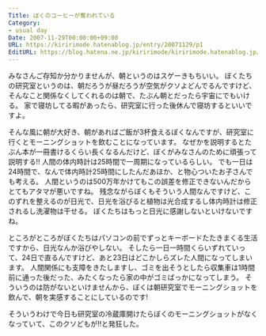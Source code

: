```yaml
---
Title: ぼくのコーヒーが奪われている
Category:
- usual day
Date: 2007-11-29T00:00:00+09:00
URL: https://kiririmode.hatenablog.jp/entry/20071129/p1
EditURL: https://blog.hatena.ne.jp/kiririmode/kiririmode.hatenablog.jp/atom/entry/8454420450078216085
---
```



みなさんご存知か分かりませんが、朝というのはスゲーきもちいい。
ぼくたちの研究室というのは、朝だろうが昼だろうが空気がクソよどんでるんですけど、そんなこと関係なくしてくれるのは朝で、たぶん朝とだったら宇宙にでもいける。
家で寝坊してる暇があったら、研究室に行った後休んで寝坊するといいですよ。


そんな風に朝が大好き、朝があればご飯が3杯食えるぼくなんですが、研究室に行くとモーニングショットを飲むことになっています。
なぜかを説明するとたぶん本が一冊書けるくらい長くなるんだけど、ぼくがみなさんのために頑張って説明する!!
人間の体内時計は25時間で一周期になっているらしい。
でも一日は24時間で、なんで体内時計25時間にしたんだあほか、と物心ついたお子さんでも考える。
人間というのは500万年かけてもこの誤差を修正できないんだからとてもアタマが悪いですね。
残念ながらぼくもそういう人間なんですけど、このずれを整えるのが日光で、日光を浴びると植物は光合成するし体内時計は修正されるし洗濯物は干せる。
ぼくたちはもっと日光に感謝しないといけないですね。


ところがところがぼくたちはパソコンの前でずっとキーボードたたきまくる生活ですから、日光なんか浴びやしない。
そしたら一日一時間くらいずれていって、24日で直るんですけど、あと23日はどこかしらズレた人間になってしまいます。
人間関係にも支障をきたしますし、ゴミを出そうとしたら収集車は1時間前に通った後だった、みたくなったら家の中がゴミばっかになってしまう。
そういうのは防がないといけませんから、ぼくは朝研究室でモーニングショットを飲んで、朝を実感することにしているのです!


そういうわけで今日も研究室の冷蔵庫開けたらぼくのモーニングショットがなくなっていて、このクソどもが!!と発狂した。
